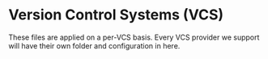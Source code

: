 # Version Control Systems (VCS)

These files are applied on a per-VCS basis. Every VCS provider we
support will have their own folder and configuration in here.
